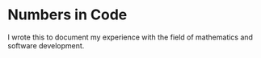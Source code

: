 Numbers in Code
=======

I wrote this to document my experience with the field of mathematics and software development.



  
